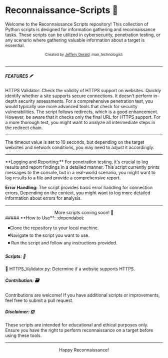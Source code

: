 # Reconnaissance-Scripts 🐍
Welcome to the Reconnaissance Scripts repository! This collection of Python scripts is designed for information gathering and reconnaissance tasks. These scripts can be utilized in cybersecurity, penetration testing, or any scenario where gathering valuable information about a target is essential.
<div align="center">
  <sub>Created by
  <a href="https://www.linkedin.com/in/jeffery-gerald-334227265/"> Jeffery Gerald</a> :man_technologist:
  
</div>
     <br>    

<hr>

##### **FEATURES** 🪶
<p>
HTTPS Validator:
Check the validity of HTTPS support on websites. Quickly identify whether a site supports secure connections. It doesn't perform in-depth security assessments. For a comprehensive penetration test, you would typically use more advanced tools that check for security vulnerabilities. The script follows redirects, which is a good enhancement. However, be aware that it checks only the final URL for HTTPS support. For a more thorough test, you might want to analyze all intermediate steps in the redirect chain.<br>
<hr>
The timeout value is set to 10 seconds, but depending on the target websites and network conditions, you may need to adjust it accordingly.
  <br>
<hr>
**Logging and Reporting:**
For penetration testing, it's crucial to log results and report findings in a detailed manner. This script currently prints messages to the console, but in a real-world scenario, you might want to log results to a file and provide a comprehensive report.<br>

**Error Handling:**
The script provides basic error handling for connection errors. Depending on the context, you might want to log more detailed information about errors for analysis.
<hr>
<div align="center">
 More scripts coming soon! 🦉
</div>
##### **How to Use**: :dependabot: 

&nbsp;&nbsp;◾Clone the repository to your local machine.<br>
&nbsp;&nbsp;◾Navigate to the script you want to use.<br>
&nbsp;&nbsp;◾ Run the script and follow any instructions provided.<br>

##### **Scripts**: 🐲

👹 HTTPS_Validator.py: Determine if a website supports HTTPS.

##### **Contribution**: 🗃️

Contributions are welcome! If you have additional scripts or improvements, feel free to submit a pull request.

##### **Disclaimer**: ❎

These scripts are intended for educational and ethical purposes only. Ensure you have the right to perform reconnaissance on a target before using these tools.

</p>
<hr>
<div align="center">
Happy Reconnaissance!

</div>



